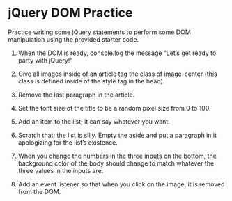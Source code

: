 # jQuery DOM Practice

Practice writing some jQuery statements to perform some DOM manipulation using the provided starter code.

1.   When the DOM is ready, console.log the message “Let’s get ready to party with jQuery!”  

2.   Give all images inside of an article tag the class of image-center (this class is defined inside of the style tag in the head).  

3.   Remove the last paragraph in the article.  

4.   Set the font size of the title to be a random pixel size from 0 to 100.  

5.   Add an item to the list; it can say whatever you want.  

6.   Scratch that; the list is silly. Empty the aside and put a paragraph in it apologizing for the list’s existence.  

7.   When you change the numbers in the three inputs on the bottom, the background color of the body should change to match whatever the three values in the inputs are.  

8.   Add an event listener so that when you click on the image, it is removed from the DOM.
